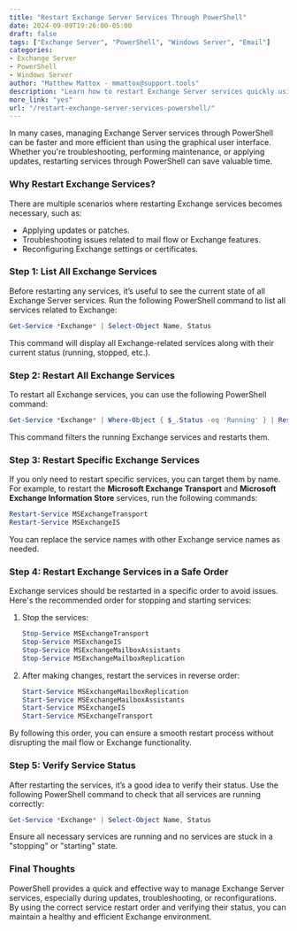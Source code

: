 ```yaml
---
title: "Restart Exchange Server Services Through PowerShell"  
date: 2024-09-09T19:26:00-05:00  
draft: false  
tags: ["Exchange Server", "PowerShell", "Windows Server", "Email"]  
categories:  
- Exchange Server  
- PowerShell  
- Windows Server  
author: "Matthew Mattox - mmattox@support.tools"  
description: "Learn how to restart Exchange Server services quickly using PowerShell to maintain or troubleshoot your mail server environment."  
more_link: "yes"  
url: "/restart-exchange-server-services-powershell/"  
---
```


In many cases, managing Exchange Server services through PowerShell can be faster and more efficient than using the graphical user interface. Whether you're troubleshooting, performing maintenance, or applying updates, restarting services through PowerShell can save valuable time.

<!--more-->

### Why Restart Exchange Services?

There are multiple scenarios where restarting Exchange services becomes necessary, such as:

- Applying updates or patches.
- Troubleshooting issues related to mail flow or Exchange features.
- Reconfiguring Exchange settings or certificates.

### Step 1: List All Exchange Services

Before restarting any services, it’s useful to see the current state of all Exchange Server services. Run the following PowerShell command to list all services related to Exchange:

```powershell
Get-Service *Exchange* | Select-Object Name, Status
```

This command will display all Exchange-related services along with their current status (running, stopped, etc.).

### Step 2: Restart All Exchange Services

To restart all Exchange services, you can use the following PowerShell command:

```powershell
Get-Service *Exchange* | Where-Object { $_.Status -eq 'Running' } | Restart-Service
```

This command filters the running Exchange services and restarts them.

### Step 3: Restart Specific Exchange Services

If you only need to restart specific services, you can target them by name. For example, to restart the **Microsoft Exchange Transport** and **Microsoft Exchange Information Store** services, run the following commands:

```powershell
Restart-Service MSExchangeTransport
Restart-Service MSExchangeIS
```

You can replace the service names with other Exchange service names as needed.

### Step 4: Restart Exchange Services in a Safe Order

Exchange services should be restarted in a specific order to avoid issues. Here's the recommended order for stopping and starting services:

1. Stop the services:

    ```powershell
    Stop-Service MSExchangeTransport
    Stop-Service MSExchangeIS
    Stop-Service MSExchangeMailboxAssistants
    Stop-Service MSExchangeMailboxReplication
    ```

2. After making changes, restart the services in reverse order:

    ```powershell
    Start-Service MSExchangeMailboxReplication
    Start-Service MSExchangeMailboxAssistants
    Start-Service MSExchangeIS
    Start-Service MSExchangeTransport
    ```

By following this order, you can ensure a smooth restart process without disrupting the mail flow or Exchange functionality.

### Step 5: Verify Service Status

After restarting the services, it’s a good idea to verify their status. Use the following PowerShell command to check that all services are running correctly:

```powershell
Get-Service *Exchange* | Select-Object Name, Status
```

Ensure all necessary services are running and no services are stuck in a "stopping" or "starting" state.

### Final Thoughts

PowerShell provides a quick and effective way to manage Exchange Server services, especially during updates, troubleshooting, or reconfigurations. By using the correct service restart order and verifying their status, you can maintain a healthy and efficient Exchange environment.

